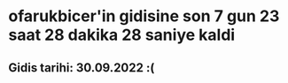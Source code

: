 # ofarukbicer'in gidisine son 7 gun 23 saat 28 dakika 28 saniye kaldi

## Gidis tarihi: 30.09.2022 :(